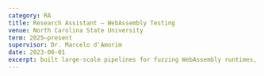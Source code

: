 ```yaml
---
category: RA
title: Research Assistant — WebAssembly Testing
venue: North Carolina State University
term: 2025–present
supervisor: Dr. Marcelo d'Amorim
date: 2023-06-01
excerpt: built large-scale pipelines for fuzzing WebAssembly runtimes, including Wasmer, Wasmtime, WAMR, and WasmEdge. Designed automated systems for crash discovery, seed categorization, and logging, which led to uncovering more than 30 bugs and contributing patches upstream. Additionally, developed differential testing workflows to identify runtime inconsistencies and integrated the findings into open-source projects, improving the reliability and robustness of WebAssembly runtimes.
---
```

